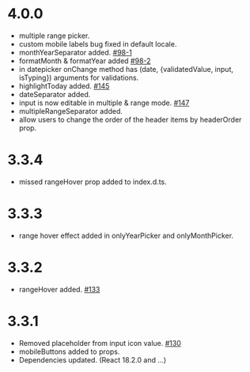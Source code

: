 # 4.0.0

- multiple range picker.
- custom mobile labels bug fixed in default locale.
- monthYearSeparator added. [#98-1](https://github.com/shahabyazdi/react-multi-date-picker/issues/98#issue-1127212098)
- formatMonth & formatYear added [#98-2](https://github.com/shahabyazdi/react-multi-date-picker/issues/98#issuecomment-1110705026)
- in datepicker onChange method has (date, {validatedValue, input, isTyping}) arguments for validations.
- highlightToday added. [#145](https://github.com/shahabyazdi/react-multi-date-picker/issues/145)
- dateSeparator added.
- input is now editable in multiple & range mode. [#147](https://github.com/shahabyazdi/react-multi-date-picker/issues/147)
- multipleRangeSeparator added.
- allow users to change the order of the header items by headerOrder prop.

# 3.3.4

- missed rangeHover prop added to index.d.ts.

# 3.3.3

- range hover effect added in onlyYearPicker and onlyMonthPicker.

# 3.3.2

- rangeHover added. [#133](https://github.com/shahabyazdi/react-multi-date-picker/issues/133)

# 3.3.1

- Removed placeholder from input icon value. [#130](https://github.com/shahabyazdi/react-multi-date-picker/issues/130)
- mobileButtons added to props.
- Dependencies updated. (React 18.2.0 and ...)
